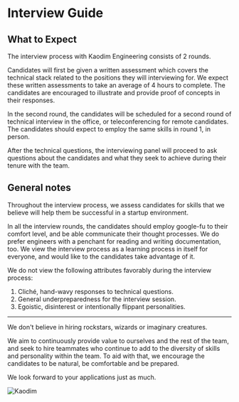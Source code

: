 # Interview Guide

## What to Expect
The interview process with Kaodim Engineering consists of 2 rounds. 

Candidates will first be given a written assessment which covers the technical stack related to the positions they will interviewing for. We expect these written assessments to take an average of 4 hours to complete. The candidates are encouraged to illustrate and provide proof of concepts in their responses. 

In the second round, the candidates will be scheduled for a second round of technical interview in the office, or teleconferencing for remote candidates. The candidates should expect to employ the same skills in round 1, in person. 

After the technical questions, the interviewing panel will proceed to ask questions about the candidates and what they seek to achieve during their tenure with the team.

## General notes

Throughout the interview process, we assess candidates for skills that we believe will help them be successful in a startup environment. 

In all the interview rounds, the candidates should employ google-fu to their comfort level, and be able communicate their thought processes. We do prefer engineers with a penchant for reading and writing documentation, too. We view the interview process as a learning process in itself for everyone, and would like to the candidates take advantage of it. 

We do not view the following attributes favorably during the interview process:

1. Cliché, hand-wavy responses to technical questions.
2. General underpreparedness for the interview session. 
3. Egoistic, disinterest or intentionally flippant personalities.

---

We don't believe in hiring rockstars, wizards or imaginary creatures. 

We aim to continuously provide value to ourselves and the rest of the team, and seek to hire teammates who continue to add to the diversity of skills and personality within the team. To aid with that, we encourage the candidates to be natural, be comfortable and be prepared. 

We look forward to your applications just as much.

![Kaodim](https://d2h27eox9il2f2.cloudfront.net/kaodim-logo-small-red%402x.png)

<!--
We believe the interview process as a [learning process](/continuous_learning.md) in itself, and would like to the candidates take advantage of it. 
--> 

<!-- 
We don't believe there's anything to gain by surprising candidates in an interview. Programmers don't typically code under pressure at real jobs. We want to see how you do when fully prepared, not when nervous. To that end, we list here the two types of questions we ask, how we evaluate them, common mistakes candidates make, and how they can avoid these mistakes. 
-->

